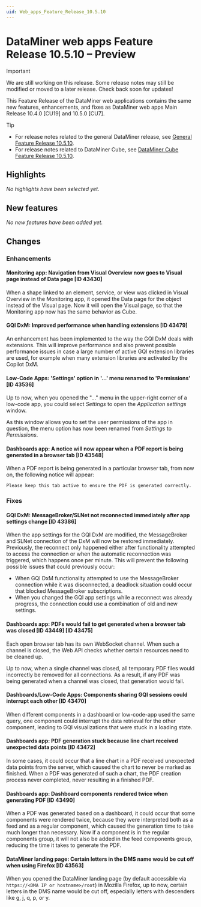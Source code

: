 ```yaml
---
uid: Web_apps_Feature_Release_10.5.10
---
```


# DataMiner web apps Feature Release 10.5.10 – Preview

> [!IMPORTANT]
> We are still working on this release. Some release notes may still be modified or moved to a later release. Check back soon for updates!

This Feature Release of the DataMiner web applications contains the same new features, enhancements, and fixes as DataMiner web apps Main Release 10.4.0 [CU19] and 10.5.0 [CU7].

> [!TIP]
>
> - For release notes related to the general DataMiner release, see [General Feature Release 10.5.10](xref:General_Feature_Release_10.5.10).
> - For release notes related to DataMiner Cube, see [DataMiner Cube Feature Release 10.5.10](xref:Cube_Feature_Release_10.5.10).

## Highlights

*No highlights have been selected yet.*

## New features

*No new features have been added yet.*

## Changes

### Enhancements

#### Monitoring app: Navigation from Visual Overview now goes to Visual page instead of Data page [ID 43430]

<!-- 10.4.0 [CU19] / MR 10.5.0 [CU7] - FR 10.5.10 -->

When a shape linked to an element, service, or view was clicked in Visual Overview in the Monitoring app, it opened the Data page for the object instead of the Visual page. Now it will open the Visual page, so that the Monitoring app now has the same behavior as Cube.

#### GQI DxM: Improved performance when handling extensions [ID 43479]

<!-- MR 10.5.0 [CU7] - FR 10.5.10 -->

An enhancement has been implemented to the way the GQI DxM deals with extensions. This will improve performance and also prevent possible performance issues in case a large number of active GQI extension libraries are used, for example when many extension libraries are activated by the Copilot DxM.

#### Low-Code Apps: 'Settings' option in '...' menu renamed to 'Permissions' [ID 43536]

<!-- 10.4.0 [CU19] / MR 10.5.0 [CU7] - FR 10.5.10 -->

Up to now, when you opened the "..." menu in the upper-right corner of a low-code app, you could select *Settings* to open the *Application settings* window.

As this window allows you to set the user permissions of the app in question, the menu option has now been renamed from *Settings* to *Permissions*.

#### Dashboards app: A notice will now appear when a PDF report is being generated in a browser tab [ID 43548]

<!-- 10.4.0 [CU19] / MR 10.5.0 [CU7] - FR 10.5.10 -->

When a PDF report is being generated in a particular browser tab, from now on, the following notice will appear:

`Please keep this tab active to ensure the PDF is generated correctly.`

### Fixes

#### GQI DxM: MessageBroker/SLNet not reconnected immediately after app settings change [ID 43386]

<!-- MR 10.5.0 [CU7] - FR 10.5.10 -->

When the app settings for the GQI DxM are modified, the MessageBroker and SLNet connection of the DxM will now be restored immediately. Previously, the reconnect only happened either after functionality attempted to access the connection or when the automatic reconnection was triggered, which happens once per minute. This will prevent the following possible issues that could previously occur:

- When GQI DxM functionality attempted to use the MessageBroker connection while it was disconnected, a deadlock situation could occur that blocked MessageBroker subscriptions.
- When you changed the GQI app settings while a reconnect was already progress, the connection could use a combination of old and new settings.

#### Dashboards app: PDFs would fail to get generated when a browser tab was closed [ID 43449] [ID 43475]

<!-- MR 10.4.0 [CU19] / 10.5.0 [CU7] - FR 10.5.10 - note that 43475 reverts the RN in 10.4.0 CU18/10.5.0 CU6/10.5.9, and it was then added again in the current versions without a separate record -->

Each open browser tab has its own WebSocket channel. When such a channel is closed, the Web API checks whether certain resources need to be cleaned up.

Up to now, when a single channel was closed, all temporary PDF files would incorrectly be removed for all connections. As a result, if any PDF was being generated when a channel was closed, that generation would fail.

#### Dashboards/Low-Code Apps: Components sharing GQI sessions could interrupt each other [ID 43470]

<!-- 10.4.0 [CU19] / MR 10.5.0 [CU7] - FR 10.5.10 -->

When different components in a dashboard or low-code-app used the same query, one component could interrupt the data retrieval for the other component, leading to GQI visualizations that were stuck in a loading state.

#### Dashboards app: PDF generation stuck because line chart received unexpected data points [ID 43472]

<!-- 10.4.0 [CU19] / MR 10.5.0 [CU7] - FR 10.5.10 -->

In some cases, it could occur that a line chart in a PDF received unexpected data points from the server, which caused the chart to never be marked as finished. When a PDF was generated of such a chart, the PDF creation process never completed, never resulting in a finished PDF.

#### Dashboards app: Dashboard components rendered twice when generating PDF [ID 43490]

<!-- 10.4.0 [CU19] / MR 10.5.0 [CU7] - FR 10.5.10 -->

When a PDF was generated based on a dashboard, it could occur that some components were rendered twice, because they were interpreted both as a feed and as a regular component, which caused the generation time to take much longer than necessary. Now if a component is in the regular components group, it will not also be added in the feed components group, reducing the time it takes to generate the PDF.

#### DataMiner landing page: Certain letters in the DMS name would be cut off when using Firefox [ID 43563]

<!-- 10.4.0 [CU19] / MR 10.5.0 [CU7] - FR 10.5.10 -->

When you opened the DataMiner landing page (by default accessible via `https://<DMA IP or hostname>/root`) in Mozilla Firefox, up to now, certain letters in the DMS name would be cut off, especially letters with descenders like g, j, q, p, or y.
